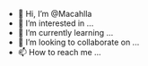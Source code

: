 - 👋 Hi, I’m @Macahlla
- 👀 I’m interested in ...
- 🌱 I’m currently learning ...
- 💞️ I’m looking to collaborate on ...
- 📫 How to reach me ...

<!---
Macahlla/Macahlla is a ✨ special ✨ repository because its `README.md` (this file) appears on your GitHub profile.
You can click the Preview link to take a look at your changes.
--->

